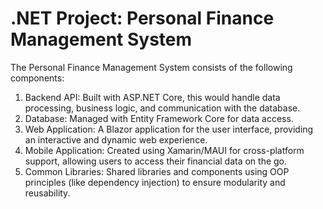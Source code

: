 # .NET Project: Personal Finance Management System

The Personal Finance Management System consists of the following components:
1. Backend API: Built with ASP.NET Core, this would handle data processing, business logic, and communication with the database.
2. Database: Managed with Entity Framework Core for data access.
3. Web Application: A Blazor application for the user interface, providing an interactive and dynamic web experience.
4. Mobile Application: Created using Xamarin/MAUI for cross-platform support, allowing users to access their financial data on the go.
5. Common Libraries: Shared libraries and components using OOP principles (like dependency injection) to ensure modularity and reusability.
